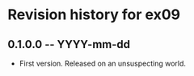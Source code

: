 # Revision history for ex09

## 0.1.0.0 -- YYYY-mm-dd

* First version. Released on an unsuspecting world.
